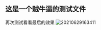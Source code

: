 <!--
 * @Author: your name
 * @Date: 2021-06-29 16:06:30
 * @LastEditTime: 2021-06-29 16:34:43
 * @LastEditors: Please set LastEditors
 * @Description: In User Settings Edit
 * @FilePath: /java_study/demo/test.md
-->
## 这是一个贼牛逼的测试文件
再次测试看看最后的效果
![20210629163411](https://github.com/oukouwh/java_study/blob/main/study/pictures/20210629163411.png)